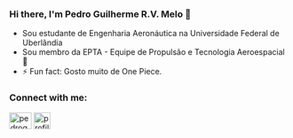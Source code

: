### Hi there, I'm Pedro Guilherme R.V. Melo 👋
- Sou estudante de Engenharia Aeronáutica na Universidade Federal de Uberlândia
- Sou membro da EPTA - Equipe de Propulsão e Tecnologia Aeroespacial 🚀
- ⚡ Fun fact: Gosto muito de One Piece.

### Connect with me:
<a href="https://www.instagram.com/pedrogui.melo" target="blank"><img align="center" src="https://cdn.jsdelivr.net/npm/simple-icons@3.0.1/icons/instagram.svg" alt="pedrogui.melo" height="30" width="40" /></a> 
<a href="https://www.facebook.com/profile.php?id=100000605925602" target="blank"><img align="center" src="https://cdn.jsdelivr.net/npm/simple-icons@3.0.1/icons/facebook.svg" alt="profile.php?id=100000605925602" height="30" width="30" /></a>

<!--
**pedroguimelo/pedroguimelo** is a ✨ _special_ ✨ repository because its `README.md` (this file) appears on your GitHub profile.



- 🌱 I’m currently learning:
 
- 👯 I’m looking to collaborate on ...
- 🤔 I’m looking for help with ...
- 💬 Ask me about ...
- 📫 How to reach me: ...
- 😄 Pronouns: ...
- ⚡ Fun fact: ...
-->
